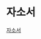 # 자소서
[자소서](https://pkpjs.github.io/wins/%ED%8F%AC%ED%8A%B8%ED%8F%B4%EB%A6%AC%EC%98%A4/%EC%9E%90%EC%86%8C%EC%84%9C.html)
